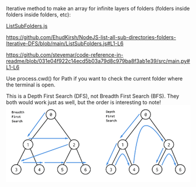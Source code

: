 Iterative method to make an array for infinite layers of folders (folders inside folders inside folders, etc):

[ListSubFolders.js](./ListSubFolders.js)

https://github.com/EhudKirsh/NodeJS-list-all-sub-directories-folders-Iterative-DFS/blob/main/ListSubFolders.js#L1-L6


https://github.com/stevemar/code-reference-in-readme/blob/031e04f922c14ecd5b03a79d8c979ba8f3ab1e39/src/main.py#L1-L6


Use process.cwd() for Path if you want to check the current folder where the terminal is open.

This is a Depth First Search (DFS), not Breadth First Search (BFS). They both would work just as well, but the order is interesting to note!
![Image description](/BFS-and-DFS-Algorithms.png)
